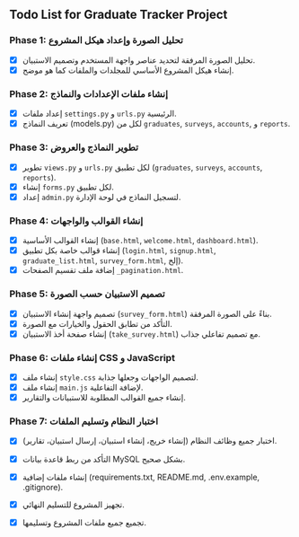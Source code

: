 ## Todo List for Graduate Tracker Project

### Phase 1: تحليل الصورة وإعداد هيكل المشروع
- [x] تحليل الصورة المرفقة لتحديد عناصر واجهة المستخدم وتصميم الاستبيان.
- [x] إنشاء هيكل المشروع الأساسي للمجلدات والملفات كما هو موضح.

### Phase 2: إنشاء ملفات الإعدادات والنماذج
- [x] إعداد ملفات `settings.py` و `urls.py` الرئيسية.
- [x] تعريف النماذج (models.py) لكل من `graduates`, `surveys`, `accounts`, و `reports`.

### Phase 3: تطوير النماذج والعروض
- [x] تطوير `views.py` و `urls.py` لكل تطبيق (`graduates`, `surveys`, `accounts`, `reports`).
- [x] إنشاء `forms.py` لكل تطبيق.
- [x] إعداد `admin.py` لتسجيل النماذج في لوحة الإدارة.

### Phase 4: إنشاء القوالب والواجهات
- [x] إنشاء القوالب الأساسية (`base.html`, `welcome.html`, `dashboard.html`).
- [x] إنشاء قوالب خاصة بكل تطبيق (`login.html`, `signup.html`, `graduate_list.html`, `survey_form.html`, إلخ).
- [x] إضافة ملف تقسيم الصفحات `_pagination.html`.

### Phase 5: تصميم الاستبيان حسب الصورة
- [x] تصميم واجهة إنشاء الاستبيان (`survey_form.html`) بناءً على الصورة المرفقة.
- [x] التأكد من تطابق الحقول والخيارات مع الصورة.
- [x] إنشاء صفحة أخذ الاستبيان (`take_survey.html`) مع تصميم تفاعلي جذاب.

### Phase 6: إنشاء ملفات CSS و JavaScript
- [x] إنشاء ملف `style.css` لتصميم الواجهات وجعلها جذابة.
- [x] إنشاء ملف `main.js` لإضافة التفاعلية.
- [x] إنشاء جميع القوالب المطلوبة للاستبيانات والتقارير.

### Phase 7: اختبار النظام وتسليم الملفات
- [x] اختبار جميع وظائف النظام (إنشاء خريج، إنشاء استبيان، إرسال استبيان، تقارير).
- [x] التأكد من ربط قاعدة بيانات MySQL بشكل صحيح.
- [x] إنشاء ملفات إضافية (requirements.txt, README.md, .env.example, .gitignore).
- [x] تجهيز المشروع للتسليم النهائي.
- [x] تجميع جميع ملفات المشروع وتسليمها.

